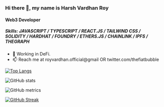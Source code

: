 ### Hi there 👋, my name is Harsh Vardhan Roy
#### Web3 Developer

##### Skills: JAVASCRIPT / TYPESCRIPT / REACT.JS / TAILWIND CSS /  SOLIDITY / HARDHAT / FOUNDRY / ETHERS.JS / CHAINLINK / IPFS / THEGRAPH



- 🔭 Working in DeFi.   
- 📫 Reach me at royvardhan.official@gmail OR twitter.com/thefiatbubble


[![Top Langs](https://github-readme-stats.vercel.app/api/top-langs/?username=royvardhan)](https://github.com/anuraghazra/github-readme-stats)

![GitHub stats](https://github-readme-stats.vercel.app/api?username=royvardhan&show_icons=true)  

![GitHub metrics](https://metrics.lecoq.io/royvardhan)  

[![GitHub Streak](https://github-readme-streak-stats.herokuapp.com?user=royvardhan&theme=dark&hide_border=true)](https://git.io/streak-stats)


